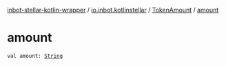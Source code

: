 [inbot-stellar-kotlin-wrapper](../../index.md) / [io.inbot.kotlinstellar](../index.md) / [TokenAmount](index.md) / [amount](./amount.md)

# amount

`val amount: `[`String`](https://kotlinlang.org/api/latest/jvm/stdlib/kotlin/-string/index.html)